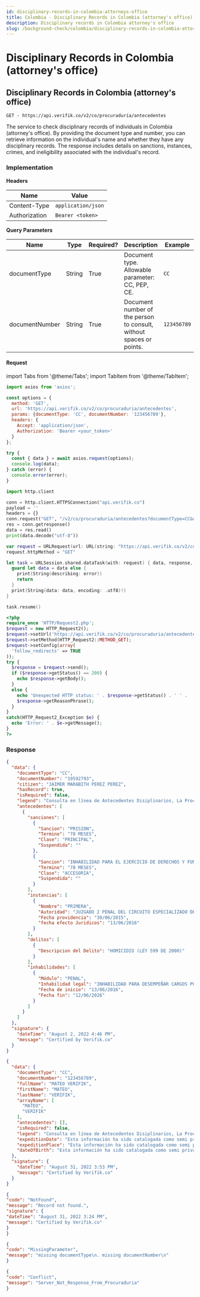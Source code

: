 ```yaml
---
id: disciplinary-records-in-colombia-attorneys-office
title: Colombia - Disciplinary Records in Colombia (attorney's office)
description: Disciplinary records in Colombia attorney's office
slug: /background-check/colombia/disciplinary-records-in-colombia-attorneys-office
---
```


# Disciplinary Records in Colombia (attorney's office)

## Disciplinary Records in Colombia (attorney's office)

`GET - https://api.verifik.co/v2/co/procuraduría/antecedentes`

The service to check disciplinary records of individuals in Colombia (attorney's office). By providing the document type and number, you can retrieve information on the individual's name and whether they have any disciplinary records. The response includes details on sanctions, instances, crimes, and ineligibility associated with the individual's record.

### Implementation

**Headers**

| Name          | Value              |
| ------------- | ------------------ |
| Content-Type  | `application/json` |
| Authorization | `Bearer <token>`   |

**Query Parameters**

| Name | Type | Required? | Description | Example |
| --- | --- | --- | --- | --- |
| documentType | String | True | Document type. Allowable parameter: CC, PEP, CE. | `CC` |
| documentNumber | String | True | Document number of the person to consult, without spaces or points. | `123456789` |

#### Request

import Tabs from '@theme/Tabs';
import TabItem from '@theme/TabItem';

<Tabs>
<TabItem value="javascript" label="JavaScript">

```javascript
import axios from 'axios';

const options = {
  method: 'GET',
  url: 'https://api.verifik.co/v2/co/procuraduria/antecedentes',
  params: {documentType: 'CC', documentNumber: '123456789'},
  headers: {
    Accept: 'application/json',
    Authorization: 'Bearer <your_token>'
  }
};

try {
  const { data } = await axios.request(options);
  console.log(data);
} catch (error) {
  console.error(error);
}
```

</TabItem>
<TabItem value="python" label="Python">

```python
import http.client

conn = http.client.HTTPSConnection("api.verifik.co")
payload = ''
headers = {}
conn.request("GET", "/v2/co/procuraduria/antecedentes?documentType=CC&documentNumber=123456789", payload, headers)
res = conn.getresponse()
data = res.read()
print(data.decode("utf-8"))
```

</TabItem>
<TabItem value="swift" label="Swift">

```swift
var request = URLRequest(url: URL(string: "https://api.verifik.co/v2/co/procuraduria/antecedentes?documentType=CC&documentNumber=123456789")!,timeoutInterval: Double.infinity)
request.httpMethod = "GET"

let task = URLSession.shared.dataTask(with: request) { data, response, error in 
  guard let data = data else {
    print(String(describing: error))
    return
  }
  print(String(data: data, encoding: .utf8)!)
}

task.resume()

```

</TabItem>
<TabItem value="php" label="PHP">

```php
<?php
require_once 'HTTP/Request2.php';
$request = new HTTP_Request2();
$request->setUrl('https://api.verifik.co/v2/co/procuraduria/antecedentes?documentType=CC&documentNumber=123456789');
$request->setMethod(HTTP_Request2::METHOD_GET);
$request->setConfig(array(
  'follow_redirects' => TRUE
));
try {
  $response = $request->send();
  if ($response->getStatus() == 200) {
    echo $response->getBody();
  }
  else {
    echo 'Unexpected HTTP status: ' . $response->getStatus() . ' ' .
    $response->getReasonPhrase();
  }
}
catch(HTTP_Request2_Exception $e) {
  echo 'Error: ' . $e->getMessage();
}
?>
```

</TabItem>
</Tabs>

### **Response**

<Tabs>
<TabItem value="200-with-records" label="200 (With Records)">

```json
{
  "data": {
    "documentType": "CC",
    "documentNumber": "19592793",
    "citizen": "JAIMER MARABITH PEREZ PEREZ",
    "hasRecord": true,
    "isRequired": false,
    "legend": "Consulta en línea de Antecedentes Disiplinarios, La Procuraduria General de la Nacion certifica Que siendo las 9:46:41 PM horas del 2/8/2022 el Señor(a) JAIMER MARABITH PEREZ PEREZ identificado(a) con Cédula de ciudadanía Número 19592793 El ciudadano si presenta antecedentes.",
    "antecedentes": [
      {
        "sanciones": [
          {
            "Sancion": "PRISION",
            "Termino": "78 MESES",
            "Clase": "PRINCIPAL",
            "Suspendida": ""
          },
          {
            "Sancion": "INHABILIDAD PARA EL EJERCICIO DE DERECHOS Y FUNCIONES PUBLICAS",
            "Termino": "78 MESES",
            "Clase": "ACCESORIA",
            "Suspendida": ""
          }
        ],
        "instancias": [
          {
            "Nombre": "PRIMERA",
            "Autoridad": "JUZGADO 2 PENAL DEL CIRCUITO ESPECIALIZADO DE DESCONGESTION - SANTA MARTA (MAGDALENA)",
            "Fecha providencia": "30/06/2015",
            "fecha efecto Juridicos": "13/06/2016"
          }
        ],
        "delitos": [
          {
            "Descripcion del Delito": "HOMICIDIO (LEY 599 DE 2000)"
          }
        ],
        "inhabilidades": [
          {
            "Módulo": "PENAL",
            "Inhabilidad legal": "INHABILIDAD PARA DESEMPEÑAR CARGOS PÚBLICO LEY 734 ART 38 NUM 1",
            "Fecha de inicio": "13/06/2016",
            "Fecha fin": "12/06/2026"
          }
        ]
      }
    ]
  },
  "signature": {
    "dateTime": "August 2, 2022 4:46 PM",
    "message": "Certified by Verifik.co"
  }
}
```

</TabItem>
<TabItem value="200-no-records" label="200 (No Records)">

```json
{
  "data": {
    "documentType": "CC",
    "documentNumber": "123456789",
    "fullName": "MATEO VERIFIK",
    "firstName": "MATEO",
    "lastName": "VERIFIK",
    "arrayName": [
      "MATEO",
      "VERIFIK"
    ],
    "antecedentes": [],
    "isRequired": false,
    "legend": "Consulta en línea de Antecedentes Disiplinarios, La Procuraduria General de la Nacion certifica Que siendo las 15 horas del 31/08/2022 el Señor(a) NICOLAS HERNANDEZ TOVAR identificado(a) con Cédula de ciudadanía Número 1023942104 El ciudadano no presenta antecedentes.",
    "expeditionDate": "Esta información ha sido catalogada como semi privada y no está disponible para su entrega de forma temporal. - RNEC 2686",
    "expeditionPlace": "Esta información ha sido catalogada como semi privada y no está disponible para su entrega de forma temporal. - RNEC 2686",
    "dateOfBirth": "Esta información ha sido catalogada como semi privada y no está disponible para su entrega de forma temporal. - RNEC 2686"
  },
  "signature": {
    "dateTime": "August 31, 2022 3:53 PM",
    "message": "Certified by Verifik.co"
  }
}
```

</TabItem>
<TabItem value="404" label="404">

```json
{
"code": "NotFound",
"message": "Record not found.",
"signature": {
"dateTime": "August 31, 2022 3:24 PM",
"message": "Certified by Verifik.co"
}
}
```

</TabItem>
<TabItem value="409-1" label="409 (Missing Parameters)">

```json
{
"code": "MissingParameter",
"message": "missing documentType\n. missing documentNumber\n"
}
```

</TabItem>
<TabItem value="409-2" label="409 (Server Error)">

```json
{
"code": "Conflict",
"message": "Server_Not_Response_From_Procuraduria"
}
```

</TabItem>
</Tabs>
